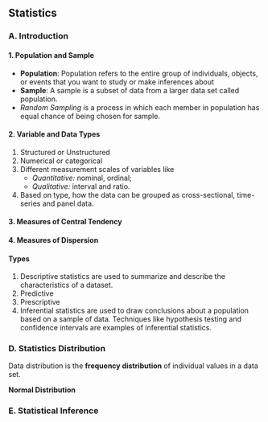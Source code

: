 ## Statistics

   
### A. Introduction

#### 1. Population and Sample
- **Population**:  Population refers to the entire group of individuals, objects, or events that you want to study or make inferences about
- **Sample**: A sample is a subset of data from a larger data set called population.
- *Random Sampling* is a process in which each member in population has equal chance of being chosen for sample.

#### 2. Variable and Data Types
1. Structured or Unstructured
2. Numerical or categorical
3. Different measurement scales of variables like
   - *Quantitative:* nominal, ordinal;
   - *Qualitative:* interval and ratio.
4. Based on type, how the data can be grouped as cross-sectional, time-series and panel data.

#### 3. Measures of Central Tendency
#### 4. Measures of Dispersion
#### Types
1. Descriptive statistics are used to summarize and describe the characteristics of a dataset. 
2. Predictive
3. Prescriptive
4. Inferential statistics are used to draw conclusions about a population based on a sample of data. Techniques like hypothesis testing and confidence intervals are examples of inferential statistics.

### D. Statistics Distribution
Data distribution is the **frequency distribution** of individual values in a data set.

**Normal Distribution**

### E. Statistical Inference
